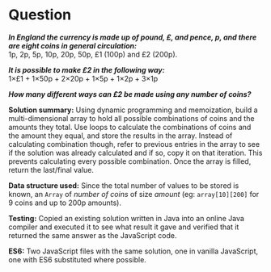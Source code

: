 # Question
**_In England the currency is made up of pound, £, and pence, p, and there are eight coins in general circulation:_**  
       1p, 2p, 5p, 10p, 20p, 50p, £1 (100p) and £2 (200p).
   
**_It is possible to make £2 in the following way:_**  
       1×£1 + 1×50p + 2×20p + 1×5p + 1×2p + 3×1p
   
**_How many different ways can £2 be made using any number of coins?_**

**Solution summary:** Using dynamic programming and memoization, build a multi-dimensional array to hold all possible combinations of coins and the amounts they total. Use loops to calculate the combinations of coins and the amount they equal, and store the results in the array. Instead of calculating combination though, refer to previous entries in the array to see if the solution was already calculated and if so, copy it on that iteration. This prevents calculating every possible combination. Once the array is filled, return the last/final value.

**Data structure used:** Since the total number of values to be stored is known, an `Array` of *number of coins* of size *amount* (eg: `array[10][200]` for 9 coins and up to 200p amounts). 

**Testing:** Copied an existing solution written in Java into an online Java compiler and executed it to see what result it gave and verified that it returned the same answer as the JavaScript code.

**ES6:** Two JavaScript files with the same solution, one in vanilla JavaScript, one with ES6 substituted where possible.